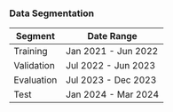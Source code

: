 ### Data Segmentation

| Segment    | Date Range          |
| ---------- | ------------------- |
| Training   | Jan 2021 - Jun 2022 |
| Validation | Jul 2022 - Jun 2023 |
| Evaluation | Jul 2023 - Dec 2023 |
| Test       | Jan 2024 - Mar 2024 |
